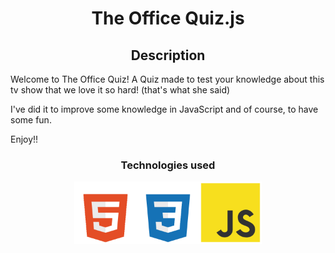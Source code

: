 <h1 align="center">The Office Quiz.js</h1>

<h2 align="center">Description</h2>
<p>
Welcome to The Office Quiz! A Quiz made to test your knowledge about this tv show that we love it so hard! (that's what she said)

I've did it to improve some knowledge in JavaScript and of course, to have some fun.

Enjoy!!
</p>

<h3 align="center">Technologies used</h3>
<div align="center">
<img src="images/html5-icon-2.png" alt="Alt text" style="width: 100px; height: auto;"><img src="images/css3-icon-2.png" alt="Alt text" style="width: 100px; height: auto;"><img src="images/js-icon.png" alt="Alt text" style="width: 100px; height: auto;">
</div>